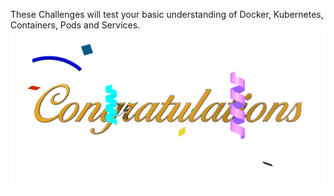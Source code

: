 These Challenges will test your basic understanding of Docker, Kubernetes, Containers, Pods and Services.
![logo](./congratulations4.gif)